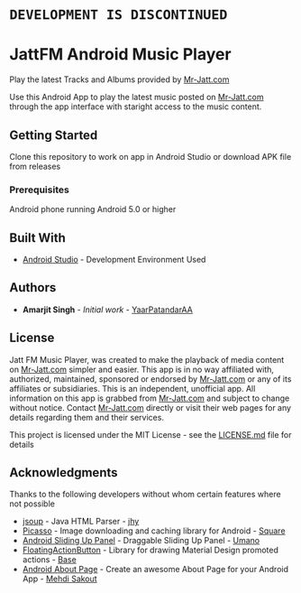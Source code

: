 # `DEVELOPMENT IS DISCONTINUED`
# JattFM Android Music Player

Play the latest Tracks and Albums provided by [Mr-Jatt.com](Mr-Jatt.com)

Use this Android App to play the latest music posted on [Mr-Jatt.com](Mr-Jatt.com) through the app interface with staright access to the music content.

## Getting Started

Clone this repository to work on app in Android Studio or download APK file from releases

### Prerequisites

Android phone running Android 5.0 or higher

## Built With

* [Android Studio](https://developer.android.com/studio/) - Development Environment Used

## Authors

* **Amarjit Singh** - *Initial work* - [YaarPatandarAA](https://github.com/YaarPatandarAA)

## License
Jatt FM Music Player, was created to make the playback of media content on [Mr-Jatt.com](Mr-Jatt.com) simpler and easier. This app is in no way affiliated with, authorized, maintained, sponsored or endorsed by [Mr-Jatt.com](Mr-Jatt.com) or any of its affiliates or subsidiaries. This is an independent, unofficial app. All information on this app is grabbed from [Mr-Jatt.com](Mr-Jatt.com) and subject to change without notice. Contact [Mr-Jatt.com](Mr-Jatt.com) directly or visit their web pages for any details regarding them and their services.

This project is licensed under the MIT License - see the [LICENSE.md](LICENSE.md) file for details

## Acknowledgments
Thanks to the following developers without whom certain features where not possible
* [jsoup](https://github.com/jhy/jsoup/) - Java HTML Parser - [jhy](https://github.com/jhy)
* [Picasso](https://github.com/square/picasso) - Image downloading and caching library for Android - [Square](https://github.com/square)
* [Android Sliding Up Panel](https://github.com/umano/AndroidSlidingUpPanel) - Draggable Sliding Up Panel - [Umano](https://github.com/umano)
* [FloatingActionButton](https://github.com/futuresimple/android-floating-action-button) - Library for drawing Material Design promoted actions - [Base](https://github.com/futuresimple)
* [Android About Page](https://github.com/medyo/android-about-page) - Create an awesome About Page for your Android App - [Mehdi Sakout](https://github.com/medyo)
